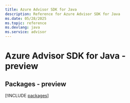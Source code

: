 ```yaml
---
title: Azure Advisor SDK for Java
description: Reference for Azure Advisor SDK for Java
ms.date: 05/28/2025
ms.topic: reference
ms.devlang: java
ms.service: advisor
---
```

# Azure Advisor SDK for Java - preview
## Packages - preview
[!INCLUDE [packages](advisor-index.md)]